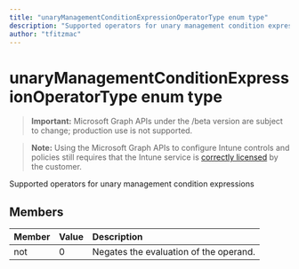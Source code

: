 ```yaml
---
title: "unaryManagementConditionExpressionOperatorType enum type"
description: "Supported operators for unary management condition expressions"
author: "tfitzmac"
---
```


# unaryManagementConditionExpressionOperatorType enum type

> **Important:** Microsoft Graph APIs under the /beta version are subject to change; production use is not supported.

> **Note:** Using the Microsoft Graph APIs to configure Intune controls and policies still requires that the Intune service is [correctly licensed](https://go.microsoft.com/fwlink/?linkid=839381) by the customer.

Supported operators for unary management condition expressions

## Members
|Member|Value|Description|
|:---|:---|:---|
|not|0|Negates the evaluation of the operand.|



